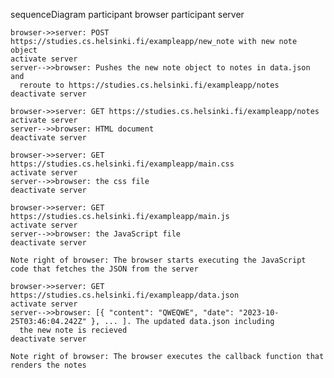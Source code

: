 sequenceDiagram
    participant browser
    participant server

    browser->>server: POST https://studies.cs.helsinki.fi/exampleapp/new_note with new note object
    activate server
    server-->>browser: Pushes the new note object to notes in data.json and
      reroute to https://studies.cs.helsinki.fi/exampleapp/notes
    deactivate server

    browser->>server: GET https://studies.cs.helsinki.fi/exampleapp/notes
    activate server
    server-->>browser: HTML document
    deactivate server

    browser->>server: GET https://studies.cs.helsinki.fi/exampleapp/main.css
    activate server
    server-->>browser: the css file
    deactivate server

    browser->>server: GET https://studies.cs.helsinki.fi/exampleapp/main.js
    activate server
    server-->>browser: the JavaScript file
    deactivate server

    Note right of browser: The browser starts executing the JavaScript code that fetches the JSON from the server

    browser->>server: GET https://studies.cs.helsinki.fi/exampleapp/data.json
    activate server
    server-->>browser: [{ "content": "QWEQWE", "date": "2023-10-25T03:46:04.242Z" }, ... ]. The updated data.json including
      the new note is recieved
    deactivate server

    Note right of browser: The browser executes the callback function that renders the notes
